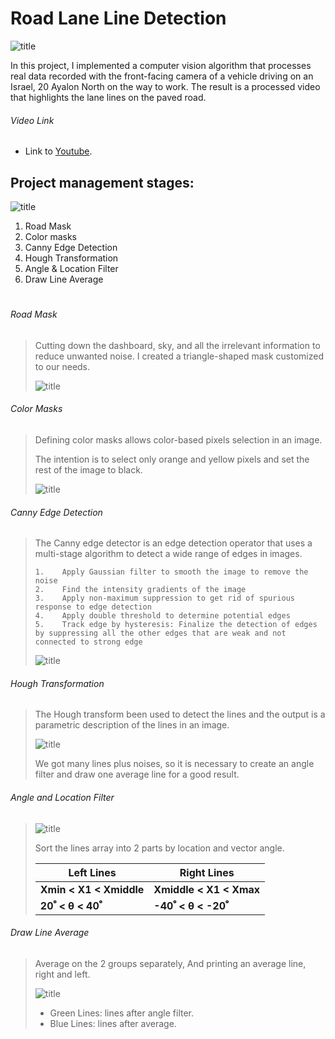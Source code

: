 # Road Lane Line Detection


![title](/Images/introduction.PNG)

In this project, I implemented a computer vision algorithm that processes real data recorded with the front-facing camera of a vehicle driving on an Israel, 20 Ayalon North on the way to work.
The result is a processed video that highlights the lane lines on the paved road.
###### Video Link
 
- Link to [Youtube](https://www.youtube.com/watch?v=3_SZbX6wxe8&ab_channel=ItayNave).

## Project management stages:

 ![title](/Images/frontCamera.PNG)
 
1. Road Mask
2. Color masks	
3. Canny Edge Detection
4. Hough Transformation                  
5. Angle & Location Filter 
6. Draw Line Average

# 
###### Road Mask
> Cutting down the dashboard, sky, and all the irrelevant information to reduce unwanted noise.
> I created a triangle-shaped mask customized to our needs.
>  
> ![title](/Images/triangle_mask.PNG)

###### Color Masks
> Defining color masks allows color-based pixels selection in an image. 
> 
> The intention is to select only orange and yellow pixels and set the rest of the image to black.
> 
> ![title](/Images/color_mask.PNG)

###### Canny Edge Detection
> The Canny edge detector is an edge detection operator that uses a multi-stage algorithm
> to detect a wide range of edges in images.
> ```
> 1.	Apply Gaussian filter to smooth the image to remove the noise
> 2.	Find the intensity gradients of the image
> 3.	Apply non-maximum suppression to get rid of spurious response to edge detection
> 4.	Apply double threshold to determine potential edges
> 5.	Track edge by hysteresis: Finalize the detection of edges by suppressing all the other edges that are weak and not connected to strong edge
> ```
> ![title](/Images/canny.PNG)

###### Hough Transformation
> The Hough transform been used to detect the lines and the output is a parametric description of the lines in an image.
> 
> ![title](/Images/Hough-Transformation.PNG)
> 
> We got many lines plus noises, so it is necessary to create an angle filter and draw one average line for a good result.
>

###### Angle and Location Filter
> 
> ![title](/Images/Angle_and_Location_Filter.jpg)
> 
> Sort the lines array into 2 parts by location and vector angle.
>
> | Left Lines      | Right Lines |
> | ----------- | ----------- |
> | __Xmin  <  X1  <  Xmiddle__      |  __Xmiddle  <  X1  <  Xmax__       |
> |  __20ﹾ  <  θ  <  40ﹾ__  |  __-40ﹾ  <  θ  <  -20ﹾ__  |
>
> 

###### Draw Line Average
> Average on the 2 groups separately,
> And printing an average line, right and left.
> 
> ![title](/Images/Draw_line_average.PNG)
>
> 
> * Green Lines: lines after angle filter.
> * Blue Lines: lines after average.
> 



